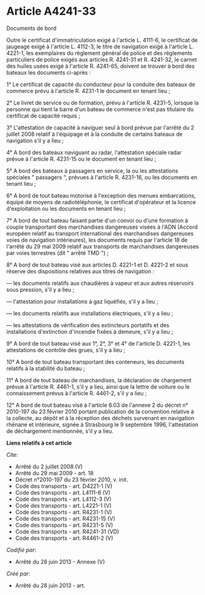 # Article A4241-33 

Documents de bord 

Outre le certificat d'immatriculation exigé à l'article L. 4111-6, le certificat de jaugeage exigé à l'article L. 4112-3, le
titre de navigation exigé à l'article L. 4221-1, les exemplaires du règlement général de police et des règlements
particuliers de police exigés aux articles R. 4241-31 et R. 4241-32, le carnet des huiles usées exigé à l'article R. 4241-65,
doivent se trouver à bord des bateaux les documents ci-après : 

1° Le certificat de capacité du conducteur pour la conduite des bateaux de commerce prévu à l'article R. 4231-1 le document
en tenant lieu ; 

2° Le livret de service ou de formation, prévu à l'article R. 4231-5, lorsque la personne qui tient la barre d'un bateau de
commerce n'est pas titulaire du certificat de capacité requis ; 

3° L'attestation de capacité à naviguer seul à bord prévue par l'arrêté du 2 juillet 2008 relatif à l'équipage et à la
conduite de certains bateaux de navigation s'il y a lieu ; 

4° A bord des bateaux naviguant au radar, l'attestation spéciale radar prévue à l'article R. 4231-15 ou le document en tenant
lieu ; 

5° A bord des bateaux à passagers en service, la ou les attestations spéciales " passagers ", prévues à l'article R. 4231-16,
ou les documents en tenant lieu ; 

6° A bord de tout bateau motorisé à l'exception des menues embarcations, équipé de moyens de radiotéléphonie, le certificat
d'opérateur et la licence d'exploitation ou les documents en tenant lieu ; 

7° A bord de tout bateau faisant partie d'un convoi ou d'une formation à couple transportant des marchandises dangereuses
visées à l'ADN (Accord européen relatif au transport international des marchandises dangereuses voies de navigation
intérieures), les documents requis par l'article 18 de l'arrêté du 29 mai 2009 relatif aux transports de marchandises
dangereuses par voies terrestres (dit " arrêté TMD ") ; 

8° A bord de tout bateau visé aux articles D. 4221-1 et D. 4221-2 et sous réserve des dispositions relatives aux titres de
navigation : 

― les documents relatifs aux chaudières à vapeur et aux autres réservoirs sous pression, s'il y a lieu ; 

― l'attestation pour installations à gaz liquéfiés, s'il y a lieu ; 

― les documents relatifs aux installations électriques, s'il y a lieu ; 

― les attestations de vérification des extincteurs portatifs et des installations d'extinction d'incendie fixées à demeure,
s'il y a lieu ; 

9° A bord de tout bateau visé aux 1°, 2°, 3° et 4° de l'article D. 4221-1, les attestations de contrôle des grues, s'il y a
lieu ; 

10° A bord de tout bateau transportant des conteneurs, les documents relatifs à la stabilité du bateau ; 

11° A bord de tout bateau de marchandises, la déclaration de chargement prévue à l'article R. 4461-1, s'il y a lieu, ainsi
que la lettre de voiture ou le connaissement prévus à l'article R. 4461-2, s'il y a lieu ; 

12° A bord de tout bateau visé à l'article 6.03 de l'annexe 2 du décret n° 2010-197 du 23 février 2010 portant publication de
la convention relative à la collecte, au dépôt et à la réception des déchets survenant en navigation rhénane et intérieure,
signée à Strasbourg le 9 septembre 1996, l'attestation de déchargement mentionnée, s'il y a lieu.

**Liens relatifs à cet article**

_Cite_:

  - Arrêté du 2 juillet 2008 (V)
  - Arrêté du 29 mai 2009 - art. 18
  - Décret n°2010-197 du 23 février 2010, v. init.
  - Code des transports - art. D4221-1 (V)
  - Code des transports - art. L4111-6 (V)
  - Code des transports - art. L4112-3 (V)
  - Code des transports - art. L4221-1 (V)
  - Code des transports - art. R4231-1 (V)
  - Code des transports - art. R4231-15 (V)
  - Code des transports - art. R4231-5 (V)
  - Code des transports - art. R4241-31 (VD)
  - Code des transports - art. R4461-2 (V)

_Codifié par_:

  - Arrêté du 28 juin 2013 -  Annexe (V)

_Créé par_:

  - Arrêté du 28 juin 2013 - art.
